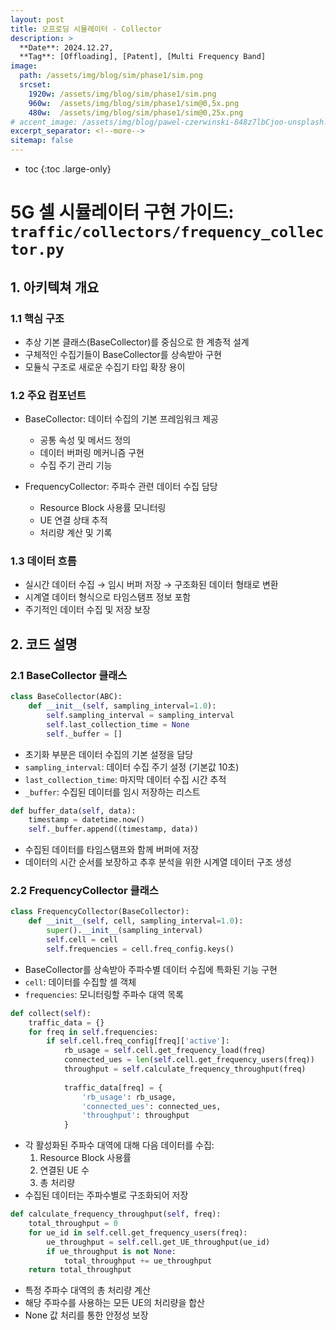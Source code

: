 ```yaml
---
layout: post
title: 오프로딩 시뮬레이터 - Collector 
description: >
  **Date**: 2024.12.27, 
  **Tag**: [Offloading], [Patent], [Multi Frequency Band]
image: 
  path: /assets/img/blog/sim/phase1/sim.png
  srcset: 
    1920w: /assets/img/blog/sim/phase1/sim.png
    960w:  /assets/img/blog/sim/phase1/sim@0,5x.png
    480w:  /assets/img/blog/sim/phase1/sim@0,25x.png
# accent_image: /assets/img/blog/pawel-czerwinski-848z7lbCjoo-unsplash.jpg
excerpt_separator: <!--more-->
sitemap: false
---
```


<!--more-->

* toc
{:toc .large-only}

# 5G 셀 시뮬레이터 구현 가이드: `traffic/collectors/frequency_collector.py`

## 1. 아키텍쳐 개요

### 1.1 핵심 구조 
- 추상 기본 클래스(BaseCollector)를 중심으로 한 계층적 설계
- 구체적인 수집기들이 BaseCollector를 상속받아 구현
- 모듈식 구조로 새로운 수집기 타입 확장 용이

### 1.2 주요 컴포넌트
- BaseCollector: 데이터 수집의 기본 프레임워크 제공
    - 공통 속성 및 메서드 정의
    - 데이터 버퍼링 메커니즘 구현
    - 수집 주기 관리 기능

- FrequencyCollector: 주파수 관련 데이터 수집 담당
    - Resource Block 사용률 모니터링
    - UE 연결 상태 추적
    - 처리량 계산 및 기록

### 1.3 데이터 흐름
- 실시간 데이터 수집 $\rightarrow$ 임시 버퍼 저장 $\rightarrow$ 구조화된 데이터 형태로 변환 
- 시계열 데이터 형식으로 타임스탬프 정보 포함
- 주기적인 데이터 수집 및 저장 보장

## 2. 코드 설명

### 2.1 BaseCollector 클래스
``` python
class BaseCollector(ABC):
    def __init__(self, sampling_interval=1.0):
        self.sampling_interval = sampling_interval
        self.last_collection_time = None
        self._buffer = []
```

- 초기화 부분은 데이터 수집의 기본 설정을 담당
- `sampling_interval`: 데이터 수집 주기 설정 (기본값 10초)
- `last_collection_time`: 마지막 데이터 수집 시간 추적
- `_buffer`: 수집된 데이터를 임시 저장하는 리스트


``` python
def buffer_data(self, data):
    timestamp = datetime.now()
    self._buffer.append((timestamp, data))
```

- 수집된 데이터를 타임스탬프와 함께 버퍼에 저장
- 데이터의 시간 순서를 보장하고 추후 분석을 위한 시계열 데이터 구조 생성


### 2.2 FrequencyCollector 클래스

``` python
class FrequencyCollector(BaseCollector):
    def __init__(self, cell, sampling_interval=1.0):
        super().__init__(sampling_interval)
        self.cell = cell
        self.frequencies = cell.freq_config.keys()
```

- BaseCollector를 상속받아 주파수별 데이터 수집에 특화된 기능 구현
- `cell`: 데이터를 수집할 셀 객체
- `frequencies`: 모니터링할 주파수 대역 목록

``` python
def collect(self):
    traffic_data = {}
    for freq in self.frequencies:
        if self.cell.freq_config[freq]['active']:
            rb_usage = self.cell.get_frequency_load(freq)
            connected_ues = len(self.cell.get_frequency_users(freq))
            throughput = self.calculate_frequency_throughput(freq)
            
            traffic_data[freq] = {
                'rb_usage': rb_usage,
                'connected_ues': connected_ues,
                'throughput': throughput
            }
```
  
- 각 활성화된 주파수 대역에 대해 다음 데이터를 수집:
  1. Resource Block 사용률
  2. 연결된 UE 수
  3. 총 처리량
- 수집된 데이터는 주파수별로 구조화되어 저장

``` python
def calculate_frequency_throughput(self, freq):
    total_throughput = 0
    for ue_id in self.cell.get_frequency_users(freq):
        ue_throughput = self.cell.get_UE_throughput(ue_id)
        if ue_throughput is not None:
            total_throughput += ue_throughput
    return total_throughput
```

- 특정 주파수 대역의 총 처리량 계산
- 해당 주파수를 사용하는 모든 UE의 처리량을 합산
- None 값 처리를 통한 안정성 보장
